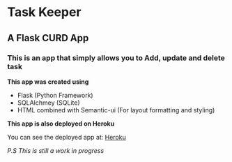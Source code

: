 # Task Keeper
## A Flask CURD App

### This is an app that simply allows you to Add, update and delete task

**This app was created using**
- Flask (Python Framework)
- SQLAlchmey (SQLite)
- HTML combined with Semantic-ui (For layout formatting and styling)

**This app is also deployed on Heroku**

You can see the deployed app at: [Heroku](https://flask-crud-app-01.herokuapp.com/)

*P.S This is still a work in progress*